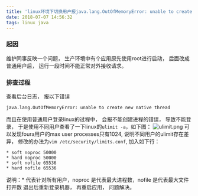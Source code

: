 ```yaml
---
title: 'linux环境下切换用户报java.lang.OutOfMemoryError: unable to create new native thread'
date: 2018-07-07 14:56:32
tags: linux java
---
```

### 起因
维护同事反映一个问题， 生产环境中有个应用原先使用root进行启动， 后面改成普通用户后， 运行一段时间不能正常对外接收请求。
<!--more-->
### 排查过程
查看后台日志， 报以下错误
```
java.lang.OutOfMemoryError: unable to create new native thread
```
而且在使用普通用户登录linux的过程中， 会报不能创建进程的错误， 导致不能登录， 于是使用不同用户查看了一下linux的`ulimit -a`，如下图：
![ulimit.png](http://pbjy9fbf1.bkt.clouddn.com/ulimit.png)
可以发现foura用户的max user processes只有1024, 说明不同用户的ulimit存在差异， 修改的办法为`vim /etc/security/limits.conf`, 加入如下行：
```
* soft noproc 50000
* hard noproc 50000
* soft nofile 65536
* hard nofile 65536
```
说明：* 代表针对所有用户，noproc 是代表最大进程数，nofile 是代表最大文件打开数
退出后重新登录机器， 再重启应用， 问题解决。
